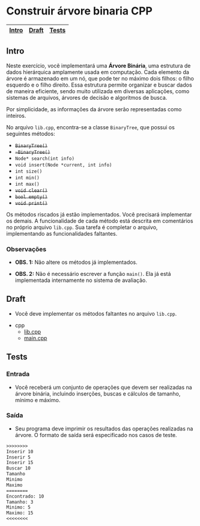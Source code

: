 # Construir árvore binaria CPP

<!-- toch -->
[Intro](#intro) | [Draft](#draft) | [Tests](#tests)
-- | -- | --
<!-- toch -->

## Intro

Neste exercício, você implementará uma **Árvore Binária**, uma estrutura de dados hierárquica amplamente usada em computação. Cada elemento da árvore é armazenado em um nó, que pode ter no máximo dois filhos: o filho esquerdo e o filho direito. Essa estrutura permite organizar e buscar dados de maneira eficiente, sendo muito utilizada em diversas aplicações, como sistemas de arquivos, árvores de decisão e algoritmos de busca.

Por simplicidade, as informações da árvore serão representadas como inteiros.

No arquivo `lib.cpp`, encontra-se a classe `BinaryTree`, que possui os seguintes métodos:

- ~~`BinaryTree()`~~
- ~~`~BinaryTree()`~~
- `Node* search(int info)`
- `void insert(Node *current, int info)`
- `int size()`
- `int min()`
- `int max()`
- ~~`void clear()`~~
- ~~`bool empty()`~~
- ~~`void print()`~~

Os métodos riscados já estão implementados. Você precisará implementar os demais. A funcionalidade de cada método está descrita em comentários no próprio arquivo `lib.cpp`. Sua tarefa é completar o arquivo, implementando as funcionalidades faltantes.

### Observações

- **OBS. 1:** Não altere os métodos já implementados.

- **OBS. 2:** Não é necessário escrever a função `main()`. Ela já está implementada internamente no sistema de avaliação.

## Draft

- Você deve implementar os métodos faltantes no arquivo `lib.cpp`.

<!-- links .cache/draft -->
- cpp
  - [lib.cpp](https://github.com/qxcodeed/arcade/blob/master/base/arvore/.cache/draft/cpp/lib.cpp)
  - [main.cpp](https://github.com/qxcodeed/arcade/blob/master/base/arvore/.cache/draft/cpp/main.cpp)
<!-- links -->

## Tests

### Entrada

- Você receberá um conjunto de operações que devem ser realizadas na árvore binária, incluindo inserções, buscas e cálculos de tamanho, mínimo e máximo.

### Saída

- Seu programa deve imprimir os resultados das operações realizadas na árvore. O formato de saída será especificado nos casos de teste.

```txt
>>>>>>>>
Inserir 10
Inserir 5
Inserir 15
Buscar 10
Tamanho
Minimo
Maximo
========
Encontrado: 10
Tamanho: 3
Minimo: 5
Maximo: 15
<<<<<<<<
```
